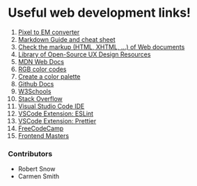 # Useful web development links!

1. [Pixel to EM converter](http://pxtoem.com/)
2. [Markdown Guide and cheat sheet](https://www.markdownguide.org/cheat-sheet/)
3. [Check the markup (HTML, XHTML, …) of Web documents](https://validator.w3.org/#validate_by_input/)
4. [Library of Open-Source UX Design Resources](https://www.interaction-design.org/literature/)
5. [MDN Web Docs](https://developer.mozilla.org/en-US/)
6. [RGB color codes](https://rgbcolorcode.com/)
7. [Create a color palette](https://coolors.co/f26419-ffff66-306b34-100b00-17a398)
8. [Github Docs](https://docs.github.com/en/get-started/quickstart)
9. [W3Schools](https://www.w3schools.com/)
10. [Stack Overflow](https://stackoverflow.com/)
11. [Visual Studio Code IDE](https://code.visualstudio.com/)
12. [VSCode Extension: ESLint](https://marketplace.visualstudio.com/items?itemName=dbaeumer.vscode-eslint)
13. [VSCode Extension: Prettier](https://marketplace.visualstudio.com/items?itemName=esbenp.prettier-vscode)
14. [FreeCodeCamp](https://www.freecodecamp.org/)
15. [Frontend Masters](https://frontendmasters.com/bootcamp/)

### Contributors

- Robert Snow
- Carmen Smith
